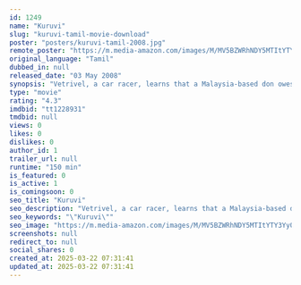 ```yaml
---
id: 1249
name: "Kuruvi"
slug: "kuruvi-tamil-movie-download"
poster: "posters/kuruvi-tamil-2008.jpg"
remote_poster: "https://m.media-amazon.com/images/M/MV5BZWRhNDY5MTItYTY3Yy00ZDc0LTkyYmQtYzhkZWQ5N2MwYWQ0XkEyXkFqcGc@._V1_SX300.jpg"
original_language: "Tamil"
dubbed_in: null
released_date: "03 May 2008"
synopsis: "Vetrivel, a car racer, learns that a Malaysia-based don owes his father a huge sum of money. However, when he meets the don, he realises that his missing father may still be alive and held captive."
type: "movie"
rating: "4.3"
imdbid: "tt1228931"
tmdbid: null
views: 0
likes: 0
dislikes: 0
author_id: 1
trailer_url: null
runtime: "150 min"
is_featured: 0
is_active: 1
is_comingsoon: 0
seo_title: "Kuruvi"
seo_description: "Vetrivel, a car racer, learns that a Malaysia-based don owes his father a huge sum of money. However, when he meets the don, he realises that his missing father may still be alive and held captive."
seo_keywords: "\"Kuruvi\""
seo_image: "https://m.media-amazon.com/images/M/MV5BZWRhNDY5MTItYTY3Yy00ZDc0LTkyYmQtYzhkZWQ5N2MwYWQ0XkEyXkFqcGc@._V1_SX300.jpg"
screenshots: null
redirect_to: null
social_shares: 0
created_at: 2025-03-22 07:31:41
updated_at: 2025-03-22 07:31:41
---
```


